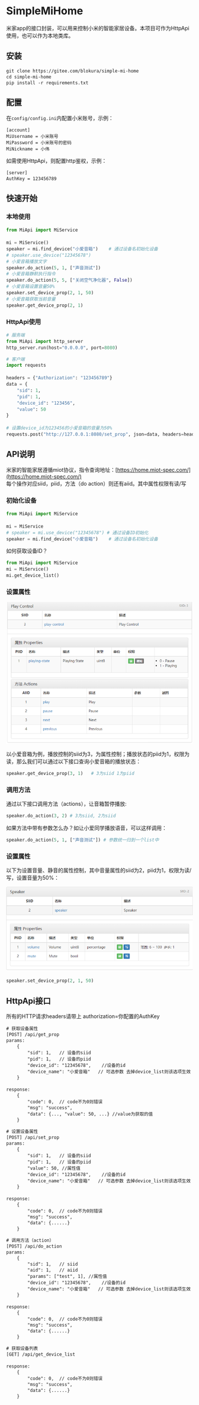 # SimpleMiHome
米家app的接口封装，可以用来控制小米的智能家居设备。本项目可作为HttpApi使用，也可以作为本地类库。

## 安装
```
git clone https://gitee.com/blokura/simple-mi-home
cd simple-mi-home
pip install -r requirements.txt
```


## 配置
在`config/config.ini`内配置小米账号，示例：
```
[account]
MiUsername = 小米账号
MiPassword = 小米账号的密码
MiNickname = 小伟
```
如需使用HttpApi，则配置http鉴权，示例：
```
[server]
AuthKey = 123456789
```

## 快速开始
### 本地使用
```python
from MiApi import MiService

mi = MiService()
speaker = mi.find_device("小爱音箱")    # 通过设备名初始化设备
# speaker.use_device("12345678")
# 小爱音箱播放文字
speaker.do_action(5, 1, ["声音测试"])
# 小爱音箱静默执行指令
speaker.do_action(5, 5, ["关闭空气净化器", False])
# 小爱音箱设置音量50%
speaker.set_device_prop(2, 1, 50)
# 小爱音箱获取当前音量
speaker.get_device_prop(2, 1)
```
### HttpApi使用
```python
# 服务端
from MiApi import http_server
http_server.run(host="0.0.0.0", port=8080)
```
```python
# 客户端
import requests

headers = {"Authorization": "123456789"}
data = {
    "sid": 1,
    "pid": 1,
    "device_id": "123456",
    "value": 50
}

# 设置device_id为123456的小爱音箱的音量为50%
requests.post("http://127.0.0.1:8080/set_prop", json=data, headers=headers)
```
## API说明
米家的智能家居遵循miot协议，指令查询地址：[https://home.miot-spec.com/](https://home.miot-spec.com/)  
每个操作对应siid，piid，方法（do action）则还有aiid。其中属性权限有读/写  
### 初始化设备
```python
from MiApi import MiService

mi = MiService
# speaker = mi.use_device("12345678") # 通过设备ID初始化
speaker = mi.find_device("小爱音箱")    # 通过设备名初始化设备
```  
如何获取设备ID？
```python
from MiApi import MiService
mi = MiService()
mi.get_device_list()
```

### 设置属性
![image](images/1.png)  

以小爱音箱为例，播放控制的siid为3，为属性控制；播放状态的piid为1，权限为读，那么我们可以通过以下接口查询小爱音箱的播放状态：
```python
speaker.get_device_prop(3, 1)   # 3为siid 1为piid
```  
### 调用方法
通过以下接口调用方法（actions），让音箱暂停播放:
```python
speaker.do_action(3, 2) # 3为siid, 2为siid
```  
如果方法中带有参数怎么办？如让小爱同学播放语音，可以这样调用：
```python
speaker.do_action(5, 1, ["声音测试"]) # 参数统一归到一个list中
```
### 设置属性
以下为设置音量、静音的属性控制，其中音量属性的siid为2，piid为1，权限为读/写，设置音量为50%：  

![img.png](images/2.png)  
  
```python
speaker.set_device_prop(2, 1, 50)
```   
## HttpApi接口  

所有的HTTP请求headers请带上 authorization=你配置的AuthKey  

```
# 获取设备属性
[POST] /api/get_prop
params:
    {
        "sid": 1,   // 设备的siid
        "pid": 1,   // 设备的piid
        "device_id": "12345678",    //设备的id
        "device_name": "小爱音箱"   // 可选参数 去掉device_list则该选项生效
    }

response: 
    {
        "code": 0,  // code不为0则错误
        "msg": "success",
        "data": {..., "value": 50, ...} //value为获取的值
    }
```
```
# 设置设备属性
[POST] /api/set_prop
params:
    {
        "sid": 1,   // 设备的siid
        "pid": 1,   // 设备的piid
        "value": 50, //属性值
        "device_id": "12345678",    //设备的id
        "device_name": "小爱音箱"   // 可选参数 去掉device_list则该选项生效
    }

response: 
    {
        "code": 0,  // code不为0则错误
        "msg": "success",
        "data": {......} 
    }
```  

```
# 调用方法（action）
[POST] /api/do_action
params:
    {
        "sid": 1,   // siid
        "aid": 1,   // aiid
        "params": ["test", 1], //属性值
        "device_id": "12345678",    //设备的id
        "device_name": "小爱音箱"   // 可选参数 去掉device_list则该选项生效
    }

response: 
    {
        "code": 0,  // code不为0则错误
        "msg": "success",
        "data": {......} 
    }
```  

```
# 获取设备列表
[GET] /api/get_device_list

response: 
    {
        "code": 0,  // code不为0则错误
        "msg": "success",
        "data": {......} 
    }
```
